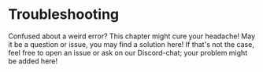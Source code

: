 # Troubleshooting

Confused about a weird error? This chapter might cure your headache!
May it be a question or issue, you may find a solution here! If that's not the case, feel free to open an issue or ask on our Discord-chat; your problem might be added here!